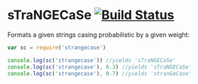 # sTraNGECaSe [![Build Status](https://travis-ci.org/seriousManual/strangecase.png)](https://travis-ci.org/seriousManual/strangecase)

Formats a given strings casing probabilistic by a given weight:

````javascript
var sc = require('strangecase')

console.log(sc('strangecase')) //yields 'sTraNGECaSe'
console.log(sc('strangecase'), 0.3) //yields 'sTraNGECaSe'
console.log(sc('strangecase'), 0.7) //yields 'stranGeCase'
````